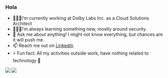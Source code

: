 ### Hola 


- 👨🏻‍💻I’m currently working at Dolby Labs Inc. as a Cloud Solutions Architect 
- 🙇🏻‍♂️I’m always learning something new, mostly around security.
- 💬 Ask me about anything! I might not know everything, but chances are it will push me.
- 📫 Reach me out on [LinkedIn](https://www.linkedin.com/in/chaudharyvineet9/) 
- ⚡ Fun fact: All my activities outside work, have nothing related to technology 🤣

<div>
  <div>
    <img align="left" src="https://github-readme-stats.vercel.app/api?username=chaudharyvineet&show_icons=true&theme=dracula&count_private=true" />
  </div>
  <div>
    <img align="left" src="https://github-readme-stats.vercel.app/api/top-langs/?username=chaudharyvineet&layout=compact&theme=dracula&count_private=true" />
  </div>
</div>



